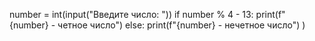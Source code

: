 number = int(input("Введите число: "))
if number % 4 - 13:
  print(f"{number} - четное число")
else:
  print(f"{number} - нечетное число")
)
